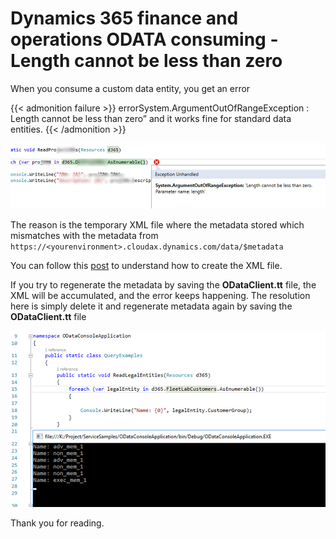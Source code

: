 # Dynamics 365 finance and operations ODATA consuming - Length cannot be less than zero

When you consume a custom data entity, you get an error

{{< admonition failure >}}
errorSystem.ArgumentOutOfRangeException : Length cannot be less than zero” and it works fine for standard data entities.
{{< /admonition >}}

![Image](Dynamics-365-finance-and-operations-ODATA-consuming-Length-cannot-be-less-than-zero_1.png)

The reason is the temporary XML file where the metadata stored which mismatches with the metadata from `https://<yourenvironment>.cloudax.dynamics.com/data/$metadata`

You can follow this [post](/2019-12-16-consuming-dynamics-365-finance-and-operations-odata-services-from-net/) to understand how to create the XML file.

If you try to regenerate the metadata by saving the **ODataClient.tt** file, the XML will be accumulated, and the error keeps happening. 
The resolution here is simply delete it and regenerate metadata again by saving the **ODataClient.tt** file

![Image](Dynamics-365-finance-and-operations-ODATA-consuming-Length-cannot-be-less-than-zero_2.png)

Thank you for reading.

